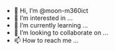 - 👋 Hi, I’m @moon-m360ict
- 👀 I’m interested in ...
- 🌱 I’m currently learning ...
- 💞️ I’m looking to collaborate on ...
- 📫 How to reach me ...

<!---
moon-m360ict/moon-m360ict is a ✨ special ✨ repository because its `README.md` (this file) appears on your GitHub profile.
You can click the Preview link to take a look at your changes.
--->
